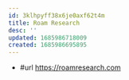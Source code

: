 ```yaml
---
id: 3klhpyff38x6je0axf62t4m
title: Roam Research
desc: ''
updated: 1685986718009
created: 1685986695895
---
```


- #url https://roamresearch.com
